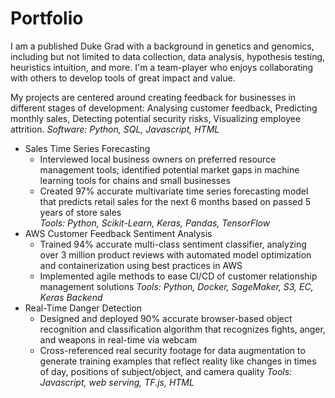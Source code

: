 # Portfolio

I am a published Duke Grad with a background in genetics and genomics, including but not limited to data collection, data analysis, hypothesis testing, heuristics intuition, and more. I'm a team-player who enjoys collaborating with others to develop tools of great impact and value.

My projects are centered around creating feedback for businesses in different stages of development: Analysing customer feedback, Predicting monthly sales, Detecting potential security risks, Visualizing employee attrition.
_Software: Python, SQL, Javascript, HTML_

- Sales Time Series Forecasting
  - Interviewed local business owners on preferred resource management tools; identified potential market gaps in  machine learning tools for chains and small businesses  
  - Created 97% accurate multivariate time series forecasting model that predicts retail sales for the next 6 months based on passed 5 years of store sales  
_Tools: Python, Scikit-Learn, Keras, Pandas, TensorFlow_
- AWS Customer Feedback Sentiment Analysis
  - Trained 94% accurate multi-class sentiment classifier, analyzing over 3 million product reviews with automated  model optimization and containerization using best practices in AWS  
  - Implemented agile methods to ease CI/CD of customer relationship management solutions
_Tools: Python, Docker, SageMaker, S3, EC, Keras Backend_
- Real-Time Danger Detection
  - Designed and deployed 90% accurate browser-based object recognition and classification algorithm that recognizes fights, anger, and weapons in real-time via webcam 
  - Cross-referenced real security footage for data augmentation to generate training examples that reflect reality like  changes in times of day, positions of subject/object, and camera quality
_Tools: Javascript, web serving, TF.js, HTML_
